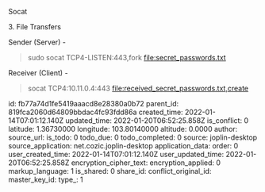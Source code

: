 Socat

3\. File Transfers

Sender (Server) -

> sudo socat TCP4-LISTEN:443,fork [file:secret_passwords.txt](http://filesecret_passwords.txt)

Receiver (Client) -

> socat TCP4:10.11.0.4:443 [file:received\_secret\_passwords.txt,create](http://filereceived_secret_passwords.txt,create)

id: fb77a74d1fe5419aaacd8e28380a0b72
parent_id: 819fca2060d64809bbdac4fc93fdd86a
created_time: 2022-01-14T07:01:12.140Z
updated_time: 2022-01-20T06:52:25.858Z
is_conflict: 0
latitude: 1.36730000
longitude: 103.80140000
altitude: 0.0000
author: 
source_url: 
is_todo: 0
todo_due: 0
todo_completed: 0
source: joplin-desktop
source_application: net.cozic.joplin-desktop
application_data: 
order: 0
user_created_time: 2022-01-14T07:01:12.140Z
user_updated_time: 2022-01-20T06:52:25.858Z
encryption_cipher_text: 
encryption_applied: 0
markup_language: 1
is_shared: 0
share_id: 
conflict_original_id: 
master_key_id: 
type_: 1